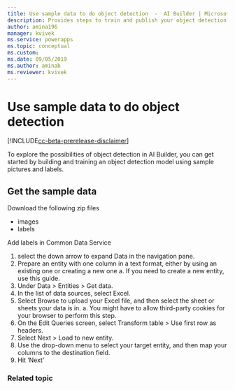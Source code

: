 ```yaml
---
title: Use sample data to do object detection  -  AI Builder | Microsoft Docs
description: Provides steps to train and publish your object detection model in AI Builder.
author: amina196
manager: kvivek
ms.service: powerapps
ms.topic: conceptual
ms.custom: 
ms.date: 09/05/2019
ms.author: aminab
ms.reviewer: kvivek
---
```


# Use sample data to do object detection 

[!INCLUDE[cc-beta-prerelease-disclaimer](./includes/cc-beta-prerelease-disclaimer.md)]

To explore the possibilities of object detection in AI Builder, you can get started by building and training an object detection model using sample pictures and labels. 

## Get the sample data

Download the following zip files

- images
- labels

Add labels in Common Data Service

1. select the down arrow to expand Data in the navigation pane.
2. Prepare an entity with one column in a text format, either by using an existing one or creating a new one
a. If you need to create a new entity, use this guide.
3. Under Data > Entities > Get data.
4. In the list of data sources, select Excel.
5. Select Browse to upload your Excel file, and then select the sheet or sheets your data is in.
a. You might have to allow third-party cookies for your browser to perform this step.
6. On the Edit Queries screen, select Transform table > Use first row as headers.
7. Select Next > Load to new entity.
8. Use the drop-down menu to select your target entity, and then map your columns to the destination field.
9. Hit ‘Next’


### Related topic

